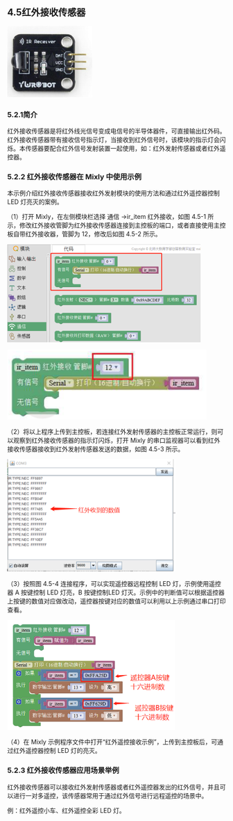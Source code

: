 ## 4.5红外接收传感器
![](/assets/硬件1215099.png)


### 5.2.1简介

红外接收传感器是将红外线光信号变成电信号的半导体器件，可直接输出红外码。红外接收传感器带有接收信号指示灯，当接收到红外信号时，该模块的指示灯会闪烁。本传感器要配合红外信号发射装置一起使用，如：红外发射传感器或者红外遥控器。

### 5.2.2 红外接收传感器在 Mixly 中使用示例

本示例介绍红外接收传感器接收红外发射模块的使用方法和通过红外遥控器控制 LED 灯亮灭的案例。

（1）打开 Mixly，在左侧模块栏选择 通信 →ir\_item 红外接收，如图 4.5-1 所示，修改红外接收管脚为红外接收传感器连接到主控板的端口，或者直接使用主控板自带红外接收器，管脚为 12，修改后如图 4.5-2 所示。

![图 4.5-1](/assets/硬件1215416.png)

![图 4.5-2](/assets/硬件1215426.png)

（2）将以上程序上传到主控板，若连接红外发射传感器的主控板正常运行，则可以观察到红外接收传感器的指示灯闪烁，打开 Mixly 的串口监视器可以看到红外接收传感器接收到红外发射传感器发送的数据，如图 4.5-3 所示。

![图 4.5-3](/assets/硬件1215545.png)




（3）按照图 4.5-4 连接程序，可以实现遥控器远程控制 LED 灯，示例使用遥控器 A 按键控制 LED 灯亮，B 按键控制LED 灯灭。示例中的判断值可以根据遥控器上按键的数值对应做改动，遥控器按键对应的数值可以利用以上示例通过串口打印查看。

![图 4.5-4](/assets/硬件1215680.png)



（4）在 Mixly 示例程序文件中打开“红外遥控接收示例”，上传到主控板后，可通过红外遥控器控制 LED 灯的亮灭。

### 5.2.3 红外接收传感器应用场景举例

红外接收传感器可以接收红外发射传感器或者红外遥控器发出的红外信号，并且可以进行一对多遥控，该传感器常用于通过红外信号进行远程遥控的场景中。

例：红外遥控小车、红外遥控全彩 LED 灯。

